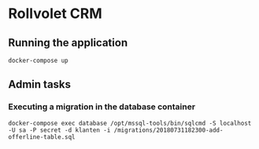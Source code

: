 # Rollvolet CRM

## Running the application
```
docker-compose up
```

## Admin tasks
### Executing a migration in the database container
```
docker-compose exec database /opt/mssql-tools/bin/sqlcmd -S localhost -U sa -P secret -d klanten -i /migrations/20180731182300-add-offerline-table.sql
```

